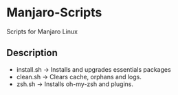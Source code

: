 # Manjaro-Scripts
Scripts for Manjaro Linux
## Description
* install.sh -> Installs and upgrades essentials packages
* clean.sh -> Clears cache, orphans and logs.
* zsh.sh -> Installs oh-my-zsh and plugins.
